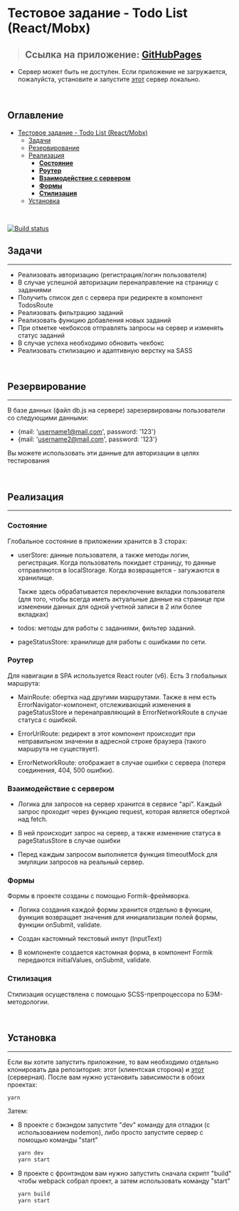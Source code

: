 # Тестовое задание - Todo List (React/Mobx)

>  ## Ссылка на приложение: [**GitHubPages**][GitHubPages]

- Сервер может быть не доступен. Если приложение не загружается, пожалуйста, установите и запустите [этот] сервер локально.

<br/>

<h2>Оглавление</h2>

- [Тестовое задание - Todo List (React/Mobx)](#тестовое-задание---todo-list-reactmobx)
  - [Задачи](#задачи)
  - [Резервирование](#резервирование)
  - [Реализация](#реализация)
    - [**Состояние**](#состояние)
    - [**Роутер**](#роутер)
    - [**Взаимодействие с сервером**](#взаимодействие-с-сервером)
    - [**Формы**](#формы)
    - [**Стилизация**](#стилизация)
  - [Установка](#установка)

</br>

[![Build status](https://ci.appveyor.com/api/projects/status/9434x2hhpl9ryq4y/branch/master?svg=true)](https://ci.appveyor.com/project/KirillKazakoff/mobxtodo/branch/master)

## Задачи
<hr/>

- Реализовать авторизацию (регистрация/логин пользователя)
- В случае успешной авторизации перенаправление на страницу с заданиями 
- Получить список дел с сервера при редиректе в компонент TodosRoute
- Реализовать фильтрацию заданий
- Реализовать функцию добавления новых заданий
- При отметке чекбоксов отправлять запросы на сервер и изменять статус заданий
- В случае успеха необходимо обновить чекбокс
- Реализовать стилизацию и адаптивную верстку на SASS
  
</br>

## Резервирование
<hr/>

В базе данных (файл db.js на сервере) зарезервированы пользователи со следующими данными:

- {mail: 'username1@mail.com', password: '123'}
- {mail: 'username2@mail.com', password: '123'}

Вы можете использовать эти данные для авторизации в целях тестирования

</br>

## Реализация
<hr/>

### **Состояние**
Глобальное состояние в приложении хранится в 3 сторах:
- userStore: данные пользователя, а также методы логин, регистрация. Когда пользователь покидает страницу, то данные отправляются в localStorage. Когда возвращается - загужаются в хранилище.

    Также здесь обрабатывается переключение вкладки пользователя (для того, чтобы всегда иметь актуальные данные на странице при изменении данных для одной учетной записи в 2 или более вкладках)

- todos: методы для работы с заданиями, фильтер заданий.

- pageStatusStore: хранилище для работы с ошибками по сети. 

### **Роутер**
Для навигации в SPA используется React router (v6). Есть 3 глобальных маршрута:
- MainRoute: обертка над другими маршрутами. Также в нем есть ErrorNavigator-компонент, отслеживающий изменения в pageStatusStore и перенаправляющий в ErrorNetworkRoute в случае статуса с ошибкой.
  
- ErrorUrlRoute: редирект в этот компонент происходит при неправильном значении в адресной строке браузера (такого маршрута не существует).
  
- ErrorNetworkRoute: отображает в случае ошибки с сервера (потеря соединения, 404, 500 ошибки). 

### **Взаимодействие с сервером**
- Логика для запросов на сервер хранится в сервисе "api". Каждый запрос проходит через функцию request, которая является оберткой над fetch. 
  
- В ней происходит запрос на сервер, а также изменение статуса в pageStatusStore в случае ошибки

- Перед каждым запросом выполняется функция timeoutMock для эмуляции запросов на реальный сервер.

### **Формы**
Формы в проекте созданы с помощью Formik-фреймворка. 
- Логика создания каждой формы хранится отдельно в функции, функция возвращает значения для инициализации полей формы, функции onSubmit, validate. 
  
- Создан кастомный текстовый инпут (InputText)
  
- В компоненте создается кастомная форма, в компонент Formik передаются initialValues, onSubmit, validate.

### **Стилизация**
Стилизация осуществлена с помощью SCSS-препроцессора по БЭМ-методологии. 

</br>

## Установка
<hr/>

Если вы хотите запустить приложение, то вам необходимо отдельно клонировать два репозитория: этот (клиентская сторона) и [этот] (серверная).
После вам нужно установить зависимости в обоих проектах:
```sh
yarn
```
Затем:
- В проекте с бэкэндом запустите "dev" команду для отладки (с использованием nodemon), либо просто запустите сервер с помощью команды "start"
    ```sh
    yarn dev
    yarn start
    ``` 

- В проекте с фронтэндом вам нужно запустить сначала скрипт "build" чтобы webpack собрал проект, а затем использовать команду "start"
  ```sh
  yarn build
  yarn start
  ```

</br>

<!-- Links in text -->

[этот]:https://github.com/KirillKazakoff/MobxTodosBack
[GitHubPages]: https://kirillkazakoff.github.io/mobxTodo/